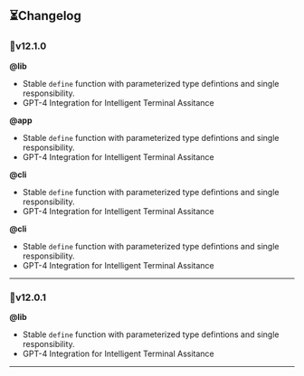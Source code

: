 <h2>⏳Changelog</h2>




### 🎉v12.1.0

**@lib**

- Stable `define` function with parameterized type defintions and single responsibility.
- GPT-4 Integration for Intelligent Terminal Assitance

**@app**

- Stable `define` function with parameterized type defintions and single responsibility.
- GPT-4 Integration for Intelligent Terminal Assitance

**@cli**

- Stable `define` function with parameterized type defintions and single responsibility.
- GPT-4 Integration for Intelligent Terminal Assitance

**@cli**

- Stable `define` function with parameterized type defintions and single responsibility.
- GPT-4 Integration for Intelligent Terminal Assitance

---




### 🎉v12.0.1

**@lib**

- Stable `define` function with parameterized type defintions and single responsibility.
- GPT-4 Integration for Intelligent Terminal Assitance

---


